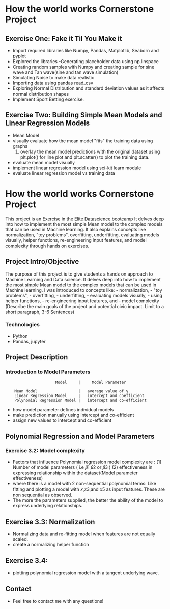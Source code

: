 # How the world works Cornerstone Project
## Exercise One: Fake it Til You Make it
- Import required libraries like Numpy, Pandas, Matplotlib, Seaborn and pyplot
- Explored the libraries
-Generating placeholder data using np.linspace
- Creating random samples with Numpy and creating sample for sine wave and Tan wave(sine and tan wave       simulation)
- Simulating Noise to make data realistic
- Importing data using pandas read_csv
- Exploring Normal Distribution and standard deviation values as it affects normal distribution shapes
- Implement Sport Betting exercise. 

## Exercise Two: Building Simple Mean Models and Linear Regression Models
- Mean Model
- visually evaluate how the mean model "fits" the training data using graphs
  1. overlay the mean model predictions with the original dataset using plt.plot() for line plot and plt.scatter() to plot the training data. 
- evaluate mean model visually
- implement linear regression model using sci-kit learn module
- evaluate linear regression model vs training data


# How the world works Cornerstone Project
This project is an Exercise in the [Elite Datascience bootcamp](https://pro.elitedatascience.com)
It delves deep into how to implement the most simple Mean model to the complex models that can be used in Machine learning.
It also explains concepts like normalization, "toy problems", overfitting, underfitting, evaluating models visually, helper functions, re-engineering input features, and model complexity through hands on exercises. 

## Project Intro/Objective
The purpose of this project is to give students a hands on approach to Machine Learning and Data science.
It delves deep into how to implement the most simple Mean model to the complex models that can be used in Machine learning.
I was introduced to concepts like:
    - normalization, 
    - "toy problems", 
    - overfitting, 
    - underfitting, 
    - evaluating models visually, 
    - using helper functions, 
    - re-engineering input features, and 
    - model complexity   (Describe the main goals of the project and potential civic impact. Limit to a short paragraph, 3-6 Sentences)


### Technologies

* Python
* Pandas, jupyter

## Project Description
### Introduction to Model Parameters 

                          Model     |     Model Parameter

        Mean Model                  |   average value of y
        Linear Regression Model     |   intercept and coefficient
        Polynomial Regression Model |   intercept and co-efficient


- how model parameter defines individual models
- make prediction manually using intercept and co-efficient
- assign new values to intercept and co-efficient
 

## Polynomial Regression and Model Parameters
###  Exercise 3.2: Model complexity
- Factors that influence  Polynomial regression model complexity are :
   (1) Number of model parameters ( i.e  𝛽1 𝛽2 or 𝛽3 )
   (2) effectiveness in expressing relationship within the dataset(Model parameter effectiveness)
- where there is a model with 2 non-sequential polynomial terms: Like fitting and plotting a model with  𝑥,𝑥3,and 𝑥5 as input features. These are non sequential as observed.
- The more the parameters supplied, the better the ability of the model to express underlying relationships.

## Exercise 3.3: Normalization
- Normalizing data and re-fitting model when features are not equally scaled.
- create a normalizing helper function
## Exercise 3.4: 
- plotting polynomial regression model with a tangent underlying wave. 

## Contact
* Feel free to contact me  with any questions!